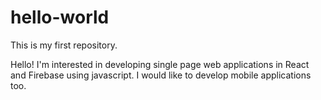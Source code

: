 # hello-world
This is my first repository.

Hello! I'm interested in developing single page web applications in React and Firebase using javascript. I would like to develop mobile applications too.
